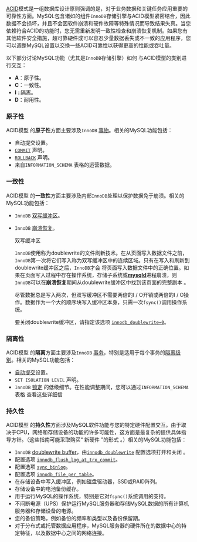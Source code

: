 [ACID](https://dev.mysql.com/doc/refman/8.0/en/glossary.html#glos_acid)模式是一组数据库设计原则强调的是，对于业务数据和关键任务应用重要的可靠性方面。MySQL包含诸如的组件`InnoDB`存储引擎与ACID模型紧密结合，因此数据不会损坏，并且不会因软件崩溃和硬件故障等特殊情况而导致结果失真。当您依赖符合ACID的功能时，您无需重新发明一致性检查和崩溃恢复机制。如果您有其他软件安全措施，超可靠硬件或可以容忍少量数据丢失或不一致的应用程序，您可以调整MySQL设置以交换一些ACID可靠性以获得更高的性能或吞吐量。

以下部分讨论MySQL功能（尤其是`InnoDB`存储引擎）如何 与ACID模型的类别进行交互：

- **A**：原子性。
- **C**：一致性。
- **I** ::隔离。
- **D**：耐用性。

### 原子性

ACID模型 的**原子性**方面主要涉及`InnoDB` [事物](https://dev.mysql.com/doc/refman/8.0/en/glossary.html#glos_transaction)。相关的MySQL功能包括：

- 自动提交设置。
- [`COMMIT`](https://dev.mysql.com/doc/refman/8.0/en/commit.html) 声明。
- [`ROLLBACK`](https://dev.mysql.com/doc/refman/8.0/en/commit.html) 声明。
- 来自`INFORMATION_SCHEMA` 表格的运营数据。

### 一致性

ACID模型 的**一致性**方面主要涉及内部`InnoDB`处理以保护数据免于崩溃。相关的MySQL功能包括：

- `InnoDB` [双写缓冲区](https://dev.mysql.com/doc/refman/8.0/en/glossary.html#glos_doublewrite_buffer)。

- `InnoDB` [崩溃恢复](https://dev.mysql.com/doc/refman/8.0/en/glossary.html#glos_crash_recovery)。

  双写缓冲区

  `InnoDB`使用称为doublewrite的文件刷新技术。在从页面写入数据文件之前， `InnoDB`第一次将它们写入称为双写缓冲区中的连续区域。只有在写入和刷新到doublewrite缓冲区之后，`InnoDB`才会 将页面写入数据文件中的正确位置。如果在页面写入过程中存在操作系统，存储子系统或[**mysqld**](https://dev.mysql.com/doc/refman/8.0/en/mysqld.html)进程崩溃，则`InnoDB`可以在**崩溃恢复**期间从doublewrite缓冲区中找到该页面的完整副本 。

  尽管数据总是写入两次，但双写缓冲区不需要两倍的I / O开销或两倍的I / O操作。数据作为一个大的顺序块写入缓冲区本身，只需一次`fsync()`调用操作系统。

  要关闭doublewrite缓冲区，请指定该选项 [`innodb_doublewrite=0`](https://dev.mysql.com/doc/refman/8.0/en/innodb-parameters.html#sysvar_innodb_doublewrite)。

### 隔离性

ACID模型 的**隔离**方面主要涉及`InnoDB` [事务](https://dev.mysql.com/doc/refman/8.0/en/glossary.html#glos_transaction)，特别是适用于每个事务的[隔离级别](https://dev.mysql.com/doc/refman/8.0/en/glossary.html#glos_isolation_level)。相关的MySQL功能包括：

- [自动提交](https://dev.mysql.com/doc/refman/8.0/en/glossary.html#glos_autocommit)设置。
- `SET ISOLATION LEVEL` 声明。
- `InnoDB` [锁定](https://dev.mysql.com/doc/refman/8.0/en/glossary.html#glos_locking) 的低级细节。在性能调整期间，您可以通过`INFORMATION_SCHEMA`表格 查看这些详细信

### 持久性

ACID模型 的**持久性**方面涉及MySQL软件功能与您的特定硬件配置交互。由于取决于CPU，网络和存储设备的功能的许多可能性，这方面是最复杂的提供具体指导方针。（这些指南可能采取购买“ 新硬件 ”的形式 。）相关的MySQL功能包括：

- `InnoDB` [doublewrite buffer](https://dev.mysql.com/doc/refman/8.0/en/glossary.html#glos_doublewrite_buffer)，由[`innodb_doublewrite`](https://dev.mysql.com/doc/refman/8.0/en/innodb-parameters.html#sysvar_innodb_doublewrite) 配置选项打开和关闭 。
- 配置选项 [`innodb_flush_log_at_trx_commit`](https://dev.mysql.com/doc/refman/8.0/en/innodb-parameters.html#sysvar_innodb_flush_log_at_trx_commit)。
- 配置选项 [`sync_binlog`](https://dev.mysql.com/doc/refman/8.0/en/replication-options-binary-log.html#sysvar_sync_binlog)。
- 配置选项 [`innodb_file_per_table`](https://dev.mysql.com/doc/refman/8.0/en/innodb-parameters.html#sysvar_innodb_file_per_table)。
- 在存储设备中写入缓冲区，例如磁盘驱动器，SSD或RAID阵列。
- 存储设备中的电池备份缓存。
- 用于运行MySQL的操作系统，特别是它对`fsync()`系统调用的支持。
- 不间断电源（UPS）保护运行MySQL服务器和存储MySQL数据的所有计算机服务器和存储设备的电源。
- 您的备份策略，例如备份的频率和类型以及备份保留期。
- 对于分布式或托管数据应用程序，MySQL服务器的硬件所在的数据中心的特定特征，以及数据中心之间的网络连接。